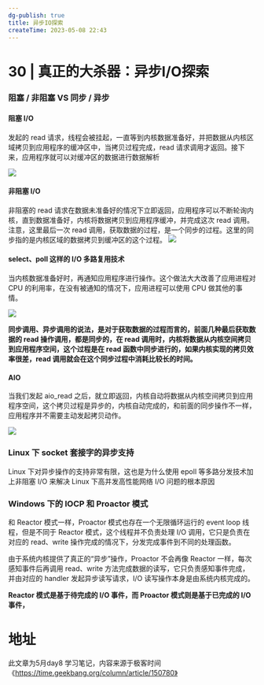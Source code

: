 ```yaml
---
dg-publish: true
title: 异步IO探索
createTime: 2023-05-08 22:43  
---
```

# 30 | 真正的大杀器：异步I/O探索

### 阻塞 / 非阻塞 VS 同步 / 异步

#### 阻塞 I/O 

发起的 read 请求，线程会被挂起，一直等到内核数据准备好，并把数据从内核区域拷贝到应用程序的缓冲区中，当拷贝过程完成，read 请求调用才返回。接下来，应用程序就可以对缓冲区的数据进行数据解析

![](https://static001.geekbang.org/resource/image/e7/9a/e7f477d5c2e902de5a23b0e90cf9339a.png?wh=730*480)

#### 非阻塞 I/O

非阻塞的 read 请求在数据未准备好的情况下立即返回，应用程序可以不断轮询内核，直到数据准备好，内核将数据拷贝到应用程序缓冲，并完成这次 read 调用。注意，这里最后一次 read 调用，获取数据的过程，是一个同步的过程。这里的同步指的是内核区域的数据拷贝到缓冲区的这个过程。
![](https://static001.geekbang.org/resource/image/4f/0c/4f93d6e13fb78be2a937f962175c5b0c.png?wh=718*602)

#### select、poll 这样的 I/O 多路复用技术
当内核数据准备好时，再通知应用程序进行操作。这个做法大大改善了应用进程对 CPU 的利用率，在没有被通知的情况下，应用进程可以使用 CPU 做其他的事情。

![](https://static001.geekbang.org/resource/image/ea/dc/ea8552f28b0b630af702a9e7434f03dc.png?wh=756*446)


**同步调用、异步调用的说法，是对于获取数据的过程而言的，前面几种最后获取数据的 read 操作调用，都是同步的，在 read 调用时，内核将数据从内核空间拷贝到应用程序空间，这个过程是在 read 函数中同步进行的，如果内核实现的拷贝效率很差，read 调用就会在这个同步过程中消耗比较长的时间。**

#### AIO

当我们发起 aio_read 之后，就立即返回，内核自动将数据从内核空间拷贝到应用程序空间，这个拷贝过程是异步的，内核自动完成的，和前面的同步操作不一样，应用程序并不需要主动发起拷贝动作。

![](https://static001.geekbang.org/resource/image/de/71/de97e727087775971f83c70c38d6f771.png?wh=732*462)

### Linux 下 socket 套接字的异步支持

Linux 下对异步操作的支持非常有限，这也是为什么使用 epoll 等多路分发技术加上非阻塞 I/O 来解决 Linux 下高并发高性能网络 I/O 问题的根本原因

### Windows 下的 IOCP 和 Proactor 模式

和 Reactor 模式一样，Proactor 模式也存在一个无限循环运行的 event loop 线程，但是不同于 Reactor 模式，这个线程并不负责处理 I/O 调用，它只是负责在对应的 read、write 操作完成的情况下，分发完成事件到不同的处理函数。

由于系统内核提供了真正的“异步”操作，Proactor 不会再像 Reactor 一样，每次感知事件后再调用 read、write 方法完成数据的读写，它只负责感知事件完成，并由对应的 handler 发起异步读写请求，I/O 读写操作本身是由系统内核完成的。

**Reactor 模式是基于待完成的 I/O 事件，而 Proactor 模式则是基于已完成的 I/O 事件，**


# 地址

此文章为5月day8 学习笔记，内容来源于极客时间《https://time.geekbang.org/column/article/150780》
